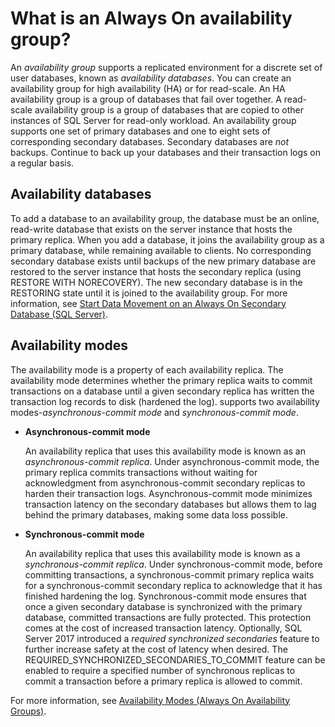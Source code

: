 
# What is an Always On availability group?
  
 An *availability group* supports a replicated environment for a discrete set of user databases, known as *availability databases*. You can create an availability group for high availability (HA) or for read-scale. An HA availability group is a group of databases that fail over together. A read-scale availability group is a group of databases that are copied to other instances of SQL Server for read-only workload. An availability group supports one set of primary databases and one to eight sets of corresponding secondary databases. Secondary databases are *not* backups. Continue to back up your databases and their transaction logs on a regular basis.  
  
## <a name="AvDbs"></a> Availability databases  
 To add a database to an availability group, the database must be an online, read-write database that exists on the server instance that hosts the primary replica. When you add a database, it joins the availability group as a primary database, while remaining available to clients. No corresponding secondary database exists until backups of the new primary database are restored to the server instance that hosts the secondary replica (using RESTORE WITH NORECOVERY). The new secondary database is in the RESTORING state until it is joined to the availability group. For more information, see [Start Data Movement on an Always On Secondary Database &#40;SQL Server&#41;](../../../database-engine/availability-groups/windows/start-data-movement-on-an-always-on-secondary-database-sql-server.md).  
## <a name="AvailabilityModes"></a> Availability modes

The availability mode is a property of each availability replica. The availability mode determines whether the primary replica waits to commit transactions on a database until a given secondary replica has written the transaction log records to disk (hardened the log). supports two availability modes-*asynchronous-commit mode* and *synchronous-commit mode*.  
  
-   **Asynchronous-commit mode**  
  
     An availability replica that uses this availability mode is known as an *asynchronous-commit replica*. Under asynchronous-commit mode, the primary replica commits transactions without waiting for acknowledgment from asynchronous-commit secondary replicas to harden their transaction logs. Asynchronous-commit mode minimizes transaction latency on the secondary databases but allows them to lag behind the primary databases, making some data loss possible.  
  
-   **Synchronous-commit mode**  
  
     An availability replica that uses this availability mode is known as a *synchronous-commit replica*. Under synchronous-commit mode, before committing transactions, a synchronous-commit primary replica waits for a synchronous-commit secondary replica to acknowledge that it has finished hardening the log. Synchronous-commit mode ensures that once a given secondary database is synchronized with the primary database, committed transactions are fully protected. This protection comes at the cost of increased transaction latency. Optionally, SQL Server 2017 introduced a *required synchronized secondaries* feature to further increase safety at the cost of latency when desired. The REQUIRED_SYNCHRONIZED_SECONDARIES_TO_COMMIT feature can be enabled to require a specified number of synchronous replicas to commit a transaction before a primary replica is allowed to commit. 
  
 For more information, see [Availability Modes &#40;Always On Availability Groups&#41;](https://docs.microsoft.com/en-us/sql/database-engine/availability-groups/windows/active-secondaries-backup-on-secondary-replicas-always-on-availability-groups?view=sql-server-ver15).  
  